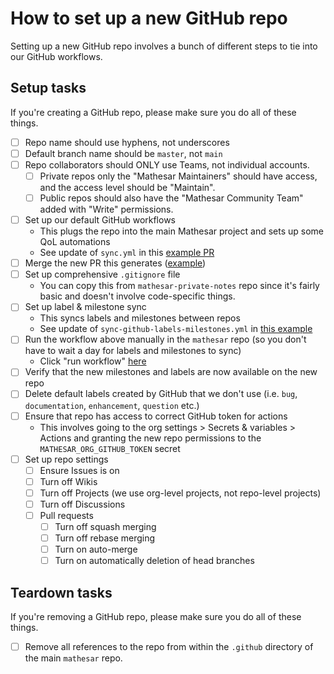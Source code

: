 # How to set up a new GitHub repo

Setting up a new GitHub repo involves a bunch of different steps to tie into our GitHub workflows.

## Setup tasks

If you're creating a GitHub repo, please make sure you do all of these things. 

- [ ] Repo name should use hyphens, not underscores
- [ ] Default branch name should be `master`, not `main`
- [ ] Repo collaborators should ONLY use Teams, not individual accounts.
    - [ ] Private repos only the "Mathesar Maintainers" should have access, and the access level should be "Maintain". 
    - [ ] Public repos should also have the "Mathesar Community Team" added with "Write" permissions.
- [ ] Set up our default GitHub workflows
    - This plugs the repo into the main Mathesar project and sets up some QoL automations
    - See update of `sync.yml` in this [example PR](https://github.com/centerofci/mathesar/pull/3234)
- [ ] Merge the new PR this generates ([example](https://github.com/centerofci/mathesar-internal-crm/pull/3))
- [ ] Set up comprehensive `.gitignore` file
    - You can copy this from `mathesar-private-notes` repo since it's fairly basic and doesn't involve code-specific things.
- [ ] Set up label & milestone sync
    - This syncs labels and milestones between repos
    - See update of `sync-github-labels-milestones.yml` in [this example](https://github.com/centerofci/mathesar/pull/3234)
- [ ] Run the workflow above manually in the `mathesar` repo (so you don't have to wait a day for labels and milestones to sync)
    - Click "run workflow" [here](https://github.com/centerofci/mathesar/actions/workflows/sync-github-labels-milestones.yml)
- [ ] Verify that the new milestones and labels are now available on the new repo
- [ ] Delete default labels created by GitHub that we don't use (i.e. `bug`, `documentation`, `enhancement`, `question` etc.)
- [ ] Ensure that repo has access to correct GitHub token for actions
    - This involves going to the org settings > Secrets & variables > Actions and granting the new repo permissions to the `MATHESAR_ORG_GITHUB_TOKEN` secret
- [ ] Set up repo settings 
    - [ ] Ensure Issues is on 
    - [ ] Turn off Wikis
    - [ ] Turn off Projects (we use org-level projects, not repo-level projects)
    - [ ] Turn off Discussions
    - [ ] Pull requests
        - [ ] Turn off squash merging
        - [ ] Turn off rebase merging
        - [ ] Turn on auto-merge
        - [ ] Turn on automatically deletion of head branches 

## Teardown tasks

If you're removing a GitHub repo, please make sure you do all of these things.

- [ ] Remove all references to the repo from within the `.github` directory of the main `mathesar` repo.

